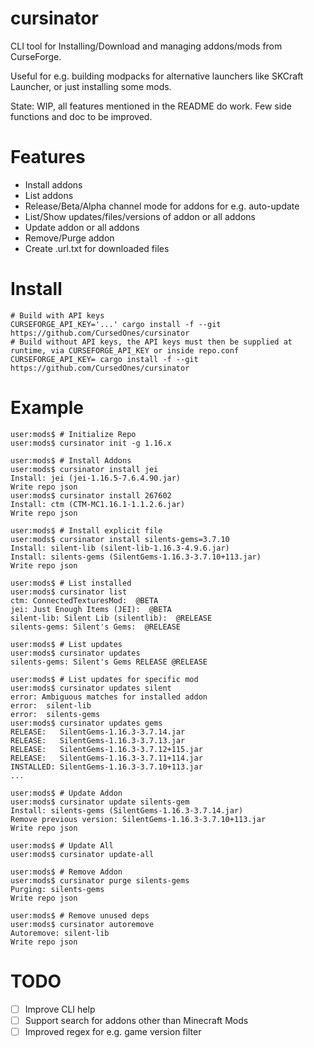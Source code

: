 # cursinator

CLI tool for Installing/Download and managing addons/mods from CurseForge.

Useful for e.g. building modpacks for alternative launchers like SKCraft Launcher, or just installing some mods.

State: WIP, all features mentioned in the README do work. Few side functions and doc to be improved.

# Features

- Install addons  
- List addons  
- Release/Beta/Alpha channel mode for addons for e.g. auto-update  
- List/Show updates/files/versions of addon or all addons  
- Update addon or all addons  
- Remove/Purge addon  
- Create .url.txt for downloaded files  

# Install

```console
# Build with API keys
CURSEFORGE_API_KEY='...' cargo install -f --git https://github.com/CursedOnes/cursinator
# Build without API keys, the API keys must then be supplied at runtime, via CURSEFORGE_API_KEY or inside repo.conf
CURSEFORGE_API_KEY= cargo install -f --git https://github.com/CursedOnes/cursinator
```

# Example

```console
user:mods$ # Initialize Repo
user:mods$ cursinator init -g 1.16.x

user:mods$ # Install Addons
user:mods$ cursinator install jei
Install: jei (jei-1.16.5-7.6.4.90.jar)
Write repo json
user:mods$ cursinator install 267602
Install: ctm (CTM-MC1.16.1-1.1.2.6.jar)
Write repo json

user:mods$ # Install explicit file
user:mods$ cursinator install silents-gems=3.7.10
Install: silent-lib (silent-lib-1.16.3-4.9.6.jar)
Install: silents-gems (SilentGems-1.16.3-3.7.10+113.jar)
Write repo json

user:mods$ # List installed
user:mods$ cursinator list
ctm: ConnectedTexturesMod:  @BETA   
jei: Just Enough Items (JEI):  @BETA   
silent-lib: Silent Lib (silentlib):  @RELEASE
silents-gems: Silent's Gems:  @RELEASE

user:mods$ # List updates
user:mods$ cursinator updates
silents-gems: Silent's Gems RELEASE @RELEASE

user:mods$ # List updates for specific mod
user:mods$ cursinator updates silent
error: Ambiguous matches for installed addon
error: 	silent-lib
error: 	silents-gems
user:mods$ cursinator updates gems
RELEASE:   SilentGems-1.16.3-3.7.14.jar
RELEASE:   SilentGems-1.16.3-3.7.13.jar
RELEASE:   SilentGems-1.16.3-3.7.12+115.jar
RELEASE:   SilentGems-1.16.3-3.7.11+114.jar
INSTALLED: SilentGems-1.16.3-3.7.10+113.jar
...

user:mods$ # Update Addon
user:mods$ cursinator update silents-gem
Install: silents-gems (SilentGems-1.16.3-3.7.14.jar)
Remove previous version: SilentGems-1.16.3-3.7.10+113.jar
Write repo json

user:mods$ # Update All
user:mods$ cursinator update-all

user:mods$ # Remove Addon
user:mods$ cursinator purge silents-gems
Purging: silents-gems
Write repo json

user:mods$ # Remove unused deps
user:mods$ cursinator autoremove
Autoremove: silent-lib
Write repo json
```

# TODO

- [ ] Improve CLI help  
- [ ] Support search for addons other than Minecraft Mods  
- [ ] Improved regex for e.g. game version filter  
